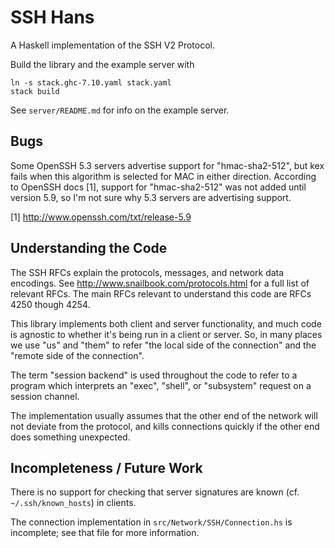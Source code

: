 SSH Hans
========

A Haskell implementation of the SSH V2 Protocol.

Build the library and the example server with

    ln -s stack.ghc-7.10.yaml stack.yaml
    stack build

See `server/README.md` for info on the example server.

Bugs
----

Some OpenSSH 5.3 servers advertise support for "hmac-sha2-512", but
kex fails when this algorithm is selected for MAC in either
direction. According to OpenSSH docs [1], support for "hmac-sha2-512"
was not added until version 5.9, so I'm not sure why 5.3 servers are
advertising support.

[1] http://www.openssh.com/txt/release-5.9

Understanding the Code
----------------------

The SSH RFCs explain the protocols, messages, and network data
encodings. See http://www.snailbook.com/protocols.html for a full list
of relevant RFCs. The main RFCs relevant to understand this code are
RFCs 4250 though 4254.

This library implements both client and server functionality, and much
code is agnostic to whether it's being run in a client or server. So,
in many places we use "us" and "them" to refer "the local side of the
connection" and the "remote side of the connection".

The term "session backend" is used throughout the code to refer to a
program which interprets an "exec", "shell", or "subsystem" request on
a session channel.

The implementation usually assumes that the other end of the network
will not deviate from the protocol, and kills connections quickly if
the other end does something unexpected.

Incompleteness / Future Work
----------------------------

There is no support for checking that server signatures are known
(cf. `~/.ssh/known_hosts`) in clients.

The connection implementation in `src/Network/SSH/Connection.hs` is
incomplete; see that file for more information.
